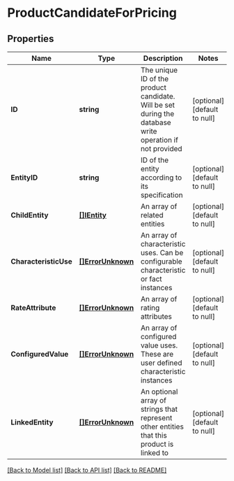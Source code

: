 # ProductCandidateForPricing

## Properties
Name | Type | Description | Notes
------------ | ------------- | ------------- | -------------
**ID** | **string** | The unique ID of the product candidate. Will be set during the database write operation if not provided | [optional] [default to null]
**EntityID** | **string** | ID of the entity according to its specification | [optional] [default to null]
**ChildEntity** | [**[]IEntity**](IEntity.md) | An array of related entities | [optional] [default to null]
**CharacteristicUse** | [**[]ErrorUnknown**](.md) | An array of characteristic uses. Can be configurable characteristic or fact instances | [optional] [default to null]
**RateAttribute** | [**[]ErrorUnknown**](.md) | An array of rating attributes | [optional] [default to null]
**ConfiguredValue** | [**[]ErrorUnknown**](.md) | An array of configured value uses. These are user defined characteristic instances | [optional] [default to null]
**LinkedEntity** | [**[]ErrorUnknown**](.md) | An optional array of strings that represent other entities that this product is linked to | [optional] [default to null]

[[Back to Model list]](../README.md#documentation-for-models) [[Back to API list]](../README.md#documentation-for-api-endpoints) [[Back to README]](../README.md)


